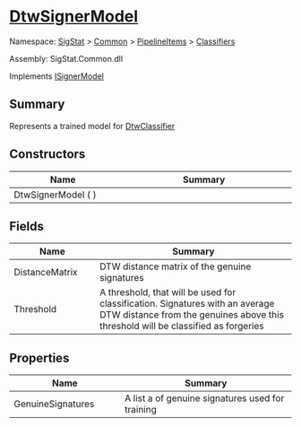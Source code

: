 # [DtwSignerModel](./DtwSignerModel.md)

Namespace: [SigStat](./) > [Common](./../../README.md) > [PipelineItems](./) > [Classifiers](./README.md)

Assembly: SigStat.Common.dll

Implements [ISignerModel](./../../Pipeline/ISignerModel.md)

## Summary
Represents a trained model for [DtwClassifier](https://github.com/hargitomi97/sigstat/blob/master/docs/md/SigStat/Common/PipelineItems/Classifiers/DtwClassifier.md)

## Constructors

| Name<div><a href="#"><img width=225></a></div> | Summary<div><a href="#"><img width=525></a></div> | 
| --- | --- | 
| DtwSignerModel (  ) |  | 


## Fields

| Name<div><a href="#"><img width=225></a></div> | Summary<div><a href="#"><img width=525></a></div> | 
| --- | --- | 
| DistanceMatrix | DTW distance matrix of the genuine signatures | 
| Threshold | A threshold, that will be used for classification. Signatures with  an average DTW distance from the genuines above this threshold will  be classified as forgeries | 


## Properties

| Name<div><a href="#"><img width=225></a></div> | Summary<div><a href="#"><img width=525></a></div> | 
| --- | --- | 
| GenuineSignatures | A list a of genuine signatures used for training | 


